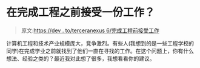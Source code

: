 # 在完成工程之前接受一份工作？

> 原文:[https://dev . to/terceranexus 6/完成工程前接受工作](https://dev.to/terceranexus6/accepting-a-job-before-finishing-engineering)

计算机工程和技术产业规模庞大，竞争激烈。有些人(我想到的是一些工程学校的同学)在完成学业之前就找到了他们一直在寻找的工作。在这个问题上，你有什么想法、经验之类的？最近我对此想了很多，我想看看你的建议。